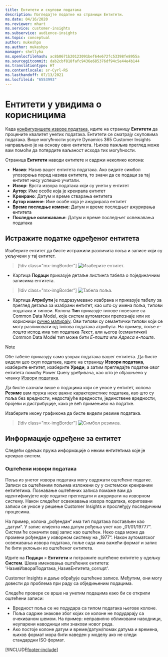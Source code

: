 ```yaml
---
title: Ентитети и скупови података
description: Погледајте податке на страници Ентитети.
ms.date: 04/16/2020
ms.reviewer: mhart
ms.service: customer-insights
ms.subservice: audience-insights
ms.topic: conceptual
author: mukeshpo
ms.author: mukeshpo
manager: shellyha
ms.openlocfilehash: ac8b0671b20123091bef64e672fc53398fe8955a
ms.sourcegitcommit: dab2cbf818fafc9436e685376df94c5e44e4b144
ms.translationtype: HT
ms.contentlocale: sr-Cyrl-RS
ms.lasthandoff: 07/13/2021
ms.locfileid: "6553993"
---
```

# <a name="entities-in-audience-insights"></a>Ентитети у увидима о корисницима

Када [конфигуришете изворе података](data-sources.md), идите на страницу **Ентитети** да процените квалитет унетих података. Ентитети се сматрају скуповима података. Више могућности услуге Dynamics 365 Customer Insights направљено је на основу ових ентитета. Њихов пажљив преглед може вам помоћи да потврдите ваљаност исхода тих могућности.

Страница **Ентитети** наводи ентитете и садржи неколико колона:

- **Назив**: Назив вашег ентитета података. Ако видите симбол упозорења поред назива ентитета, то значи да се подаци за тај ентитет нису успешно учитали.
- **Извор**: Врста извора података који су унети у ентитет
- **Аутор**: Име особе која је креирала ентитет
- **Креирано**: Датум и време стварања ентитета
- **Аутор измене**: Име особе која је ажурирала ентитет
- **Време последње измене**: Датум и време последњег ажурирања ентитета
- **Последње освежавање**: Датум и време последњег освежавања података

## <a name="explore-a-specific-entitys-data"></a>Истражите податке одређеног ентитета

Изаберите ентитет да бисте истражили различита поља и записе који су укључени у тај ентитет.

> [!div class="mx-imgBorder"]
> ![Изаберите ентитет.](media/data-manager-entities-data.png "Избор ентитета")

- Картица **Подаци** приказује детаље листинга табела о појединачним записима ентитета.

> [!div class="mx-imgBorder"]
> ![Табела поља.](media/data-manager-entities-fields.PNG "Табела поља")

- Картица **Атрибути** је подразумевано изабрана и приказује табелу за преглед детаља за изабрани ентитет, као што су имена поља, типови података и типови. Колона **Тип** приказује типове повезане са Common Data Model, које систем аутоматски препознаје или их корисници [ручно мапирају](map-entities.md). Ови типови су семантички типови који се могу разликовати од типова података атрибута. На пример, поље *е-пошта* испод има тип података *Текст*, али његов (семантички) Common Data Model тип може бити *Е-пошта* или *Адреса е-поште*.

> [!NOTE]
> Обе табеле приказују само узорак података вашег ентитета. Да бисте видели цео скуп података, идите на страницу **Извори података**, изаберите ентитет, изаберите **Уреди**, а затим прегледајте податке овог ентитета помоћу Power Query уређивача, као што је објашњено у чланку [Извори података](data-sources.md).

Да бисте сазнали више о подацима који се уносе у ентитет, колона **Резиме** вам пружа неке важне карактеристике података, као што су поља без вредности, недостајуће вредности, јединствене вредности, бројеви и дистрибуције, како је већ примењиво на податке.

Изаберите икону графикона да бисте видели резиме података.

> [!div class="mx-imgBorder"]
> ![Симбол резимеа.](media/data-manager-entities-summary.png "Табела са резимеом података")

## <a name="entity-specific-information"></a>Информације одређене за ентитет

Следећи одељак пружа информације о неким ентитетима које је креирао систем.

### <a name="corrupted-data-sources"></a>Оштећени извори података

Поља из унетог извора података могу садржати оштећене податке. Записи са оштећеним пољима изложени су у системски креираним ентитетима. Познавање оштећених записа помаже вам да идентификујете које податке прегледати и ажурирати на изворном систему. Након следећег освежавања извора података, кориговани записи се уносе у решење Customer Insights и прослеђују последичним процесима. 

На пример, колона „рођендан“ има тип података постављен као „датум“. У запис клијента има датум рођења унет као „01/01/19777“. Систем ће означити овај запис као оштећен. Неко сада може да промени рођендан у изворном систему на „1977“. Након аутоматског освежавања извора података, поље сада има важећи формат и запис ће бити уклоњен из оштећеног ентитета. 

Идите на **Подаци** > **Ентитети** и потражите оштећене ентитете у одељку **Систем**. Шема именовања оштећених ентитета: 'НазивИзвораПодатака_НазивЕнтитета_corrupt'.

Customer Insights и даље обрађује оштећене записе. Међутим, они могу довести до проблема при раду са обједињеним подацима.

Следеће провере се врше на унетим подацима како би се открили оштећени записи: 

- Вредност поља се не подудара са типом података његове колоне.
- Поља садрже знакове због којих се колоне не подударају са очекиваном шемом. На пример: неправилно обликовани наводници, неупарени наводници или знакови новог реда.
- Ако постоје колоне датум и време/датум/помак датума и времена, њихов формат мора бити наведен у моделу ако не следи стандардни ISO формат.



[!INCLUDE[footer-include](../includes/footer-banner.md)]
